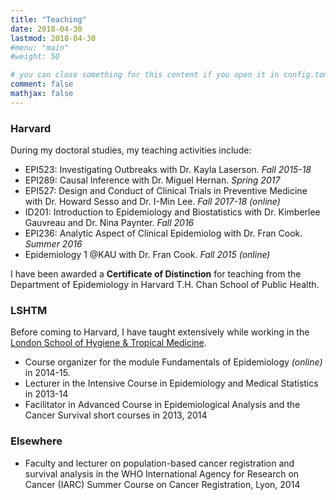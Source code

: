 ```yaml
---
title: "Teaching"
date: 2018-04-30
lastmod: 2018-04-30
#menu: "main"
#weight: 50

# you can close something for this content if you open it in config.toml.
comment: false
mathjax: false
---
```


### Harvard
During my doctoral studies, my teaching activities include:

- EPI523: Investigating Outbreaks with Dr. Kayla Laserson. *Fall 2015-18*
- EPI289: Causal Inference with Dr. Miguel Hernan. *Spring 2017*
- EPI527: Design and Conduct of Clinical Trials in Preventive Medicine with Dr. Howard Sesso and Dr. I-Min Lee. *Fall 2017-18 (online)*
- ID201: Introduction to Epidemiology and Biostatistics with Dr. Kimberlee Gauvreau and Dr. Nina Paynter. *Fall 2016*
- EPI236: Analytic Aspect of Clinical Epidemiolog with Dr. Fran Cook. *Summer 2016*
- Epidemiology 1 @KAU with Dr. Fran Cook. *Fall 2015 (online)*

I have been awarded a **Certificate of Distinction** for teaching from the Department of Epidemiology in Harvard T.H. Chan School of Public Health. 

### LSHTM

Before coming to Harvard, I have taught extensively while working in the [London School of Hygiene & Tropical Medicine](https://www.lshtm.ac.uk/).

- Course organizer for the module Fundamentals of Epidemiology *(online)* in 2014-15. 
- Lecturer in the Intensive Course in Epidemiology and Medical Statistics in 2013-14
- Facilitator in Advanced Course in Epidemiological Analysis and the Cancer Survival short courses in 2013, 2014

### Elsewhere

- Faculty and lecturer on population-based cancer registration and survival analysis in the WHO International Agency for Research on Cancer (IARC) Summer Course on Cancer Registration, Lyon, 2014




